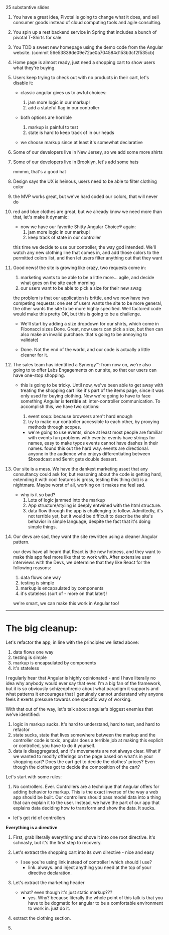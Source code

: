 25 substantive slides



1. You have a great idea, Pivotal is going to change what it does, and sell consumer goods instead of cloud computing tools and agile consulting.


2. You spin up a rest backend service in Spring that includes a bunch of pivotal T-Shirts for sale.

3. You TDD a sweet new homepage using the demo code from the Angular website.
(commit 56e53839de09e72ae0a704584d153b3cf2f535cb)

4. Home page is almost ready, just need a shopping cart to show users what they're buying.

5. Users keep trying to check out with no products in their cart, let's disable it:
	- classic angular gives us to awful choices:
		1. jam more logic in our markup!
		2. add a stateful flag in our controller
		
	- both options are horrible
		1. markup is painful to test
		2. state is hard to keep track of in our heads
	
	- we choose markup since at least it's somewhat declarative
	
6. Some of our developers live in New Jersey, so we add some more shirts

7. Some of our developers live in Brooklyn, let's add some hats

	mmmm, that's a good hat

8. Design says the UX is heinous, users need to be able to filter clothing color

9. the MVP works great, but we've hard coded our colors, that will never do

10. red and blue clothes are great, but we already know we need more than that, let's make it dynamic:
	- now we have our favorite Shitty Angular Choice® again:
		1. jam more logic in our markup!
		2. keep track of state in our controller
		
	this time we decide to use our controller, the way god intended. We'll watch any new 	clothing line that comes in, and add those colors to the permitted colors list, and then let users filter anything out that they want

11. Good news! the site is growing like crazy, two requests come in:
	1. marketing wants to be able to be a little more... agile, and decide what goes on the site each morning
	2. our users want to be able to pick a size for their new swag
	
	the problem is that our application is brittle, and we now have two competing requests: one set of users wants the site to be more general, the other wants the site to be more highly specified. Well factored code would make this pretty OK, but this is going to be a challenge.
	
	- We'll start by adding a size dropdown for our shirts, which come in Fibonacci sizes
	Done. Great, now users can pick a size, but then can also make an invalid purchase. that's going to be annoying to validate)
		
	- Done. Not the end of the world, and our code is actually a little cleaner for it.

12. The sales team has identified a Synergy™: from now on, we're also going to to offer Labs Engagements on our site, so that our users can have one-stop shopping.

    - this is going to be tricky. Until now, we've been able to get away with treating the shopping cart like it's part of the items page, since it was only used for buying clothing. Now we're going to have to face something Angular is **terrible** at: inter-controller communication. To accomplish this, we have two options:
    	1. event soup: because browsers aren't hard enough
    	2. try to make our controller accessible to each other, by proxying methods through scopes.
    	
    	- we're going to use events, since at least most people are familiar with events
    		fun problems with events:
    			events have strings for names, easy to make typos
    			events cannot have dashes in their names. found this out the hard way.
    			events are directional. anyone in the audience who enjoys differentiating between $broadcast and $emit gets double dessert.

13. Our site is a mess. We have the dankest marketing asset that any consultancy could ask for, but reasoning about the code is getting hard, extending it with cool features is gross, testing this thing (lol) is a nightmare. Maybe worst of all, working on it makes me feel sad. 
	- why is it so bad?
		1. Lots of logic jammed into the markup
		2. App structure/styling is deeply entwined with the html structure.
		3. data flow through the app is challenging to follow. Admittedly, it's not terrible yet, but it would be difficult to describe the site's behavior in simple language, despite the fact that it's doing simple things.
		
14. Our devs are sad, they want the site rewritten using a cleaner Angular pattern.

	our devs have all heard that React is the new hotness, and they want to make this app feel more like that to work with. After extensive user interviews with the Devs, we determine that they like React for the following reasons:
	 1. data flows one way
	 2. testing is simple
	 3. markup is encapsulated by components
	 4. it's stateless (sort of - more on that later)!
	 
	 we're smart, we can make this work in Angular too!
  
----

The big cleanup:
================

Let's refactor the app, in line with the principles we listed above:

1. data flows one way
2. testing is simple
3. markup is encapsulated by components
4. it's stateless

I regularly hear that Angular is highly opinionated - and I have literally no idea why anybody would ever say that ever. I'm a big fan of the framework, but it is so obviously schizeophrenic about what paradigm it supports and what patterns it encourages that I genuinely cannot understand why anyone feels it exerts pressure towards one specific way of working.

With that out of the way, let's talk about angular's biggest enemies that we've identified:

1. logic in markup sucks. It's hard to understand, hard to test, and hard to refactor
2. state sucks, state that lives somewhere between the markup and the controller code is toxic, angular does a terrible job at making this explicit or controlled, you have to do it yourself.
3. data is disaggregated, and it's movements are not always clear. What if we wanted to modify offerings on the page based on what's in your shopping cart? Does the cart get to decide the clothes' prices? Even though the clothes got to decide the composition of the cart?

Let's start with some rules:

1. No controllers. Ever. Controllers are a technique that Angular offers for adding behavior to markup. This is the exact inverse of the way a web app should be built. Our controllers should pass model data into a thing that can explain it to the user. Instead, we have the part of our app that explains data deciding how to transform and show the data. It sucks.
 - let's get rid of controllers
 
**Everything is a directive**

1. First, grab literally everything and shove it into one root directive. It's schnasty, but it's the first step to recovery.
2. Let's extract the shopping cart into its own directive - nice and easy
	- I see you're using link instead of controller! which should I use?
		- link. always. and inject anything you need at the top of your directive declaration.

3. Let's extract the marketing header
	- what? even though it's just static markup???
		- yes. Why? because literally the whole point of this talk is that you have to be dogmatic for angular to be a comfortable environment to work in. just do it.

4. extract the clothing section.
5. 



  			
    			